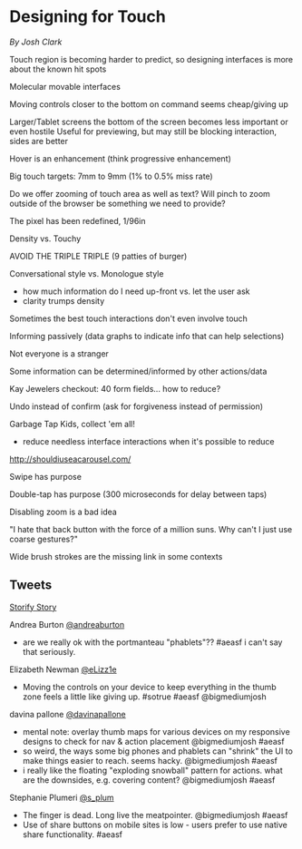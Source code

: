 Designing for Touch
===================
*By Josh Clark*


Touch region is becoming harder to predict, so designing interfaces is more about the known hit spots

Molecular movable interfaces

Moving controls closer to the bottom on command seems cheap/giving up

Larger/Tablet screens the bottom of the screen becomes less important or even hostile
Useful for previewing, but may still be blocking interaction, sides are better

Hover is an enhancement (think progressive enhancement)

Big touch targets: 7mm to 9mm (1% to 0.5% miss rate)

Do we offer zooming of touch area as well as text? Will pinch to zoom outside of the browser be something we need to provide?

The pixel has been redefined, 1/96in

Density vs. Touchy

AVOID THE TRIPLE TRIPLE (9 patties of burger)

Conversational style vs. Monologue style
- how much information do I need up-front vs. let the user ask
- clarity trumps density

Sometimes the best touch interactions don't even involve touch

Informing passively (data graphs to indicate info that can help selections)

Not everyone is a stranger

Some information can be determined/informed by other actions/data

Kay Jewelers checkout: 40 form fields... how to reduce?

Undo instead of confirm (ask for forgiveness instead of permission)

Garbage Tap Kids, collect 'em all!
- reduce needless interface interactions when it's possible to reduce

http://shouldiuseacarousel.com/

Swipe has purpose

Double-tap has purpose (300 microseconds for delay between taps)

Disabling zoom is a bad idea

"I hate that back button with the force of a million suns. Why can't I just use coarse gestures?"

Wide brush strokes are the missing link in some contexts



Tweets
------

[Storify Story](https://storify.com/daveespionage/a-day-apart-san-francisco-2015)

Andrea Burton ‏[@andreaburton](http://www.twitter.com/andreaburton)

- are we really ok with the portmanteau "phablets"?? #aeasf  i can't say that seriously.

Elizabeth Newman ‏[@eLizz1e](http://www.twitter.com/eLizz1e)

- Moving the controls on your device to keep everything in the thumb zone feels a little like giving up. #sotrue #aeasf @bigmediumjosh

davina pallone ‏[@davinapallone](http://www.twitter.com/davinapallone)

- mental note: overlay thumb maps for various devices on my responsive designs to check for nav & action placement @bigmediumjosh #aeasf
- so weird, the ways some big phones and phablets can "shrink" the UI to make things easier to reach. seems hacky. @bigmediumjosh #aeasf
- i really like the floating "exploding snowball" pattern for actions. what are the downsides, e.g. covering content? @bigmediumjosh #aeasf

Stephanie Plumeri ‏[@s_plum](http://www.twitter.com/s_plum)

- The finger is dead. Long live the meatpointer. @bigmediumjosh #aeasf
- Use of share buttons on mobile sites is low - users prefer to use native share functionality. #aeasf
